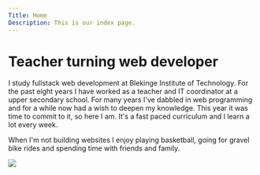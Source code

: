 ```yaml
---
Title: Home
Description: This is our index page.
---
```


Teacher turning web developer
==========================
<div class="paragraph-wrapper">
<div class="paragraph-p">
<p>
I study fullstack web development at Blekinge Institute of Technology. For the past eight years I have worked as a teacher and IT coordinator at a upper secondary school. For many years I've dabbled in web programming and for a while now had a wish to deepen my knowledge. This year it was time to commit to it, so here I am. It's a fast paced curriculum and I learn a lot every week.
</p>
<p>
When I'm not building websites I enjoy playing basketball, going for gravel bike rides and spending time with friends and family.
</p>
</div>
<img src="%assets_url%/img/me.jpg" class="paragraph-img">
</div>